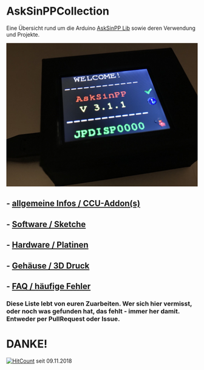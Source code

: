 # AskSinPPCollection
Eine Übersicht rund um die Arduino [AskSinPP Lib](https://github.com/pa-pa/AskSinPP/tree/master/examples) sowie deren Verwendung und Projekte.

![topimg](Images/README_TOP.jpg)

## - [allgemeine Infos / CCU-Addon(s)](https://github.com/jp112sdl/AskSinPPCollection/blob/master/Info.md)

## - [Software / Sketche](https://github.com/jp112sdl/AskSinPPCollection/blob/master/Sketches.md)

## - [Hardware / Platinen](https://github.com/jp112sdl/AskSinPPCollection/blob/master/Platinen.md)
  
## - [Gehäuse / 3D Druck](https://github.com/jp112sdl/AskSinPPCollection/blob/master/Gehaeuse.md)
  
## - [FAQ / häufige Fehler](https://github.com/jp112sdl/AskSinPPCollection/blob/master/FAQ.md)

### Diese Liste lebt von euren Zuarbeiten. Wer sich hier vermisst, oder noch was gefunden hat, das fehlt - immer her damit. Entweder per PullRequest oder Issue. 

# DANKE!

[![HitCount](http://hits.dwyl.com/jp112sdl/AskSinPPCollection.svg)](http://hits.dwyl.com/jp112sdl/AskSinPPCollection) seit 09.11.2018
